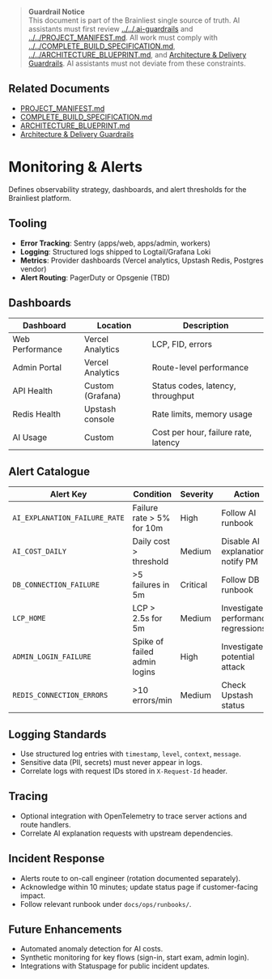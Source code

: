 > **Guardrail Notice**  
> This document is part of the Brainliest single source of truth. AI assistants must first review [../../.ai-guardrails](../../.ai-guardrails) and [../../PROJECT_MANIFEST.md](../../PROJECT_MANIFEST.md). All work must comply with [../../COMPLETE_BUILD_SPECIFICATION.md](../../COMPLETE_BUILD_SPECIFICATION.md), [../../ARCHITECTURE_BLUEPRINT.md](../../ARCHITECTURE_BLUEPRINT.md), and [Architecture & Delivery Guardrails](../architecture/guardrails.md). AI assistants must not deviate from these constraints.

## Related Documents
- [PROJECT_MANIFEST.md](../../PROJECT_MANIFEST.md)
- [COMPLETE_BUILD_SPECIFICATION.md](../../COMPLETE_BUILD_SPECIFICATION.md)
- [ARCHITECTURE_BLUEPRINT.md](../../ARCHITECTURE_BLUEPRINT.md)
- [Architecture & Delivery Guardrails](../architecture/guardrails.md)

# Monitoring & Alerts

Defines observability strategy, dashboards, and alert thresholds for the Brainliest platform.

## Tooling

- **Error Tracking**: Sentry (apps/web, apps/admin, workers)
- **Logging**: Structured logs shipped to Logtail/Grafana Loki
- **Metrics**: Provider dashboards (Vercel analytics, Upstash Redis, Postgres vendor)
- **Alert Routing**: PagerDuty or Opsgenie (TBD)

## Dashboards

| Dashboard | Location | Description |
| --- | --- | --- |
| Web Performance | Vercel Analytics | LCP, FID, errors |
| Admin Portal | Vercel Analytics | Route-level performance |
| API Health | Custom (Grafana) | Status codes, latency, throughput |
| Redis Health | Upstash console | Rate limits, memory usage |
| AI Usage | Custom | Cost per hour, failure rate, latency |

## Alert Catalogue

| Alert Key | Condition | Severity | Action |
| --- | --- | --- | --- |
| `AI_EXPLANATION_FAILURE_RATE` | Failure rate > 5% for 10m | High | Follow AI runbook |
| `AI_COST_DAILY` | Daily cost > threshold | Medium | Disable AI explanations, notify PM |
| `DB_CONNECTION_FAILURE` | >5 failures in 5m | Critical | Follow DB runbook |
| `LCP_HOME` | LCP > 2.5s for 5m | Medium | Investigate performance regressions |
| `ADMIN_LOGIN_FAILURE` | Spike of failed admin logins | High | Investigate potential attack |
| `REDIS_CONNECTION_ERRORS` | >10 errors/min | Medium | Check Upstash status |

## Logging Standards

- Use structured log entries with `timestamp`, `level`, `context`, `message`.
- Sensitive data (PII, secrets) must never appear in logs.
- Correlate logs with request IDs stored in `X-Request-Id` header.

## Tracing

- Optional integration with OpenTelemetry to trace server actions and route handlers.
- Correlate AI explanation requests with upstream dependencies.

## Incident Response

- Alerts route to on-call engineer (rotation documented separately).
- Acknowledge within 10 minutes; update status page if customer-facing impact.
- Follow relevant runbook under `docs/ops/runbooks/`.

## Future Enhancements

- Automated anomaly detection for AI costs.
- Synthetic monitoring for key flows (sign-in, start exam, admin login).
- Integrations with Statuspage for public incident updates.